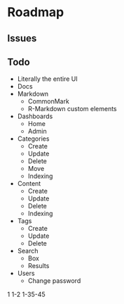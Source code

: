# Roadmap

## Issues

## Todo

* Literally the entire UI
* Docs
* Markdown
  * CommonMark
  * R-Markdown custom elements
* Dashboards
  * Home
  * Admin
* Categories
  * Create
  * Update
  * Delete
  * Move
  * Indexing
* Content
  * Create
  * Update
  * Delete
  * Indexing
* Tags
  * Create
  * Update
  * Delete
* Search
  * Box
  * Results
* Users
  * Change password

1
1-2
1-35-45
